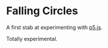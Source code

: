# Falling Circles

A first stab at experimenting with [p5.js](http://p5js.org/).

Totally experimental.